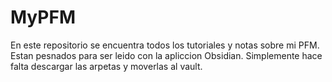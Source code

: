 # MyPFM
En este repositorio se encuentra todos los tutoriales y notas sobre mi PFM. Estan pesnados para ser leido con la apliccion Obsidian. Simplemente hace falta descargar las arpetas y moverlas al vault.
